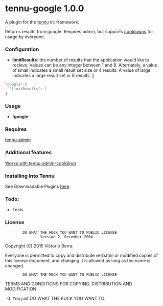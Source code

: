 # tennu-google 1.0.0

A plugin for the [tennu](https://github.com/Tennu/tennu) irc framework.

Returns results from google. Requires admin, but supports [cooldowns](https://github.com/LordWingZero/tennu-admin-cooldown) for usage by everyone.

### Configuration

- **limitResults**: the number of results that the application would like to recieve. Values can be any integer between 1 and 8. Alternately, a value of small indicates a small result set size or 4 results. A value of large indicates a large result set or 8 results. [1](https://developers.google.com/web-search/docs/reference?hl=en)

```Javascript
"google":{
  "limitResults": 1
}
```

### Usage

- **!google** : <query>

### Requires

[tennu-admin](https://github.com/Tennu/tennu-admin)

### Additional features

[Works with tennu-admin-cooldown](https://github.com/LordWingZero/tennu-admin-cooldown)

### Installing Into Tennu

See Downloadable Plugins [here](https://tennu.github.io/plugins/).

### Todo:

- Tests
 
### License

            DO WHAT THE FUCK YOU WANT TO PUBLIC LICENSE
                    Version 2, December 2004

 Copyright (C) 2015 Victorio Berra

 Everyone is permitted to copy and distribute verbatim or modified
 copies of this license document, and changing it is allowed as long
 as the name is changed.

            DO WHAT THE FUCK YOU WANT TO PUBLIC LICENSE
   TERMS AND CONDITIONS FOR COPYING, DISTRIBUTION AND MODIFICATION

  0. You just DO WHAT THE FUCK YOU WANT TO.
